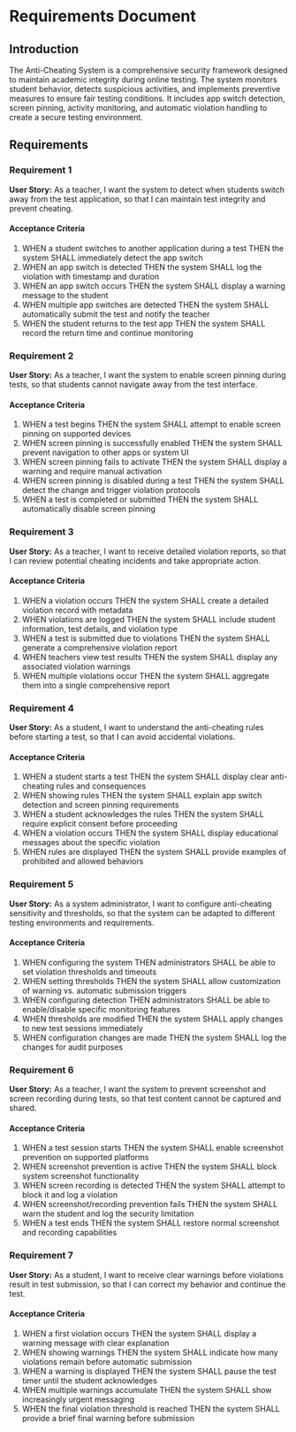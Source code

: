 # Requirements Document

## Introduction

The Anti-Cheating System is a comprehensive security framework designed to maintain academic integrity during online testing. The system monitors student behavior, detects suspicious activities, and implements preventive measures to ensure fair testing conditions. It includes app switch detection, screen pinning, activity monitoring, and automatic violation handling to create a secure testing environment.

## Requirements

### Requirement 1

**User Story:** As a teacher, I want the system to detect when students switch away from the test application, so that I can maintain test integrity and prevent cheating.

#### Acceptance Criteria

1. WHEN a student switches to another application during a test THEN the system SHALL immediately detect the app switch
2. WHEN an app switch is detected THEN the system SHALL log the violation with timestamp and duration
3. WHEN an app switch occurs THEN the system SHALL display a warning message to the student
4. WHEN multiple app switches are detected THEN the system SHALL automatically submit the test and notify the teacher
5. WHEN the student returns to the test app THEN the system SHALL record the return time and continue monitoring

### Requirement 2

**User Story:** As a teacher, I want the system to enable screen pinning during tests, so that students cannot navigate away from the test interface.

#### Acceptance Criteria

1. WHEN a test begins THEN the system SHALL attempt to enable screen pinning on supported devices
2. WHEN screen pinning is successfully enabled THEN the system SHALL prevent navigation to other apps or system UI
3. WHEN screen pinning fails to activate THEN the system SHALL display a warning and require manual activation
4. WHEN screen pinning is disabled during a test THEN the system SHALL detect the change and trigger violation protocols
5. WHEN a test is completed or submitted THEN the system SHALL automatically disable screen pinning

### Requirement 3

**User Story:** As a teacher, I want to receive detailed violation reports, so that I can review potential cheating incidents and take appropriate action.

#### Acceptance Criteria

1. WHEN a violation occurs THEN the system SHALL create a detailed violation record with metadata
2. WHEN violations are logged THEN the system SHALL include student information, test details, and violation type
3. WHEN a test is submitted due to violations THEN the system SHALL generate a comprehensive violation report
4. WHEN teachers view test results THEN the system SHALL display any associated violation warnings
5. WHEN multiple violations occur THEN the system SHALL aggregate them into a single comprehensive report

### Requirement 4

**User Story:** As a student, I want to understand the anti-cheating rules before starting a test, so that I can avoid accidental violations.

#### Acceptance Criteria

1. WHEN a student starts a test THEN the system SHALL display clear anti-cheating rules and consequences
2. WHEN showing rules THEN the system SHALL explain app switch detection and screen pinning requirements
3. WHEN a student acknowledges the rules THEN the system SHALL require explicit consent before proceeding
4. WHEN a violation occurs THEN the system SHALL display educational messages about the specific violation
5. WHEN rules are displayed THEN the system SHALL provide examples of prohibited and allowed behaviors

### Requirement 5

**User Story:** As a system administrator, I want to configure anti-cheating sensitivity and thresholds, so that the system can be adapted to different testing environments and requirements.

#### Acceptance Criteria

1. WHEN configuring the system THEN administrators SHALL be able to set violation thresholds and timeouts
2. WHEN setting thresholds THEN the system SHALL allow customization of warning vs. automatic submission triggers
3. WHEN configuring detection THEN administrators SHALL be able to enable/disable specific monitoring features
4. WHEN thresholds are modified THEN the system SHALL apply changes to new test sessions immediately
5. WHEN configuration changes are made THEN the system SHALL log the changes for audit purposes

### Requirement 6

**User Story:** As a teacher, I want the system to prevent screenshot and screen recording during tests, so that test content cannot be captured and shared.

#### Acceptance Criteria

1. WHEN a test session starts THEN the system SHALL enable screenshot prevention on supported platforms
2. WHEN screenshot prevention is active THEN the system SHALL block system screenshot functionality
3. WHEN screen recording is detected THEN the system SHALL attempt to block it and log a violation
4. WHEN screenshot/recording prevention fails THEN the system SHALL warn the student and log the security limitation
5. WHEN a test ends THEN the system SHALL restore normal screenshot and recording capabilities

### Requirement 7

**User Story:** As a student, I want to receive clear warnings before violations result in test submission, so that I can correct my behavior and continue the test.

#### Acceptance Criteria

1. WHEN a first violation occurs THEN the system SHALL display a warning message with clear explanation
2. WHEN showing warnings THEN the system SHALL indicate how many violations remain before automatic submission
3. WHEN a warning is displayed THEN the system SHALL pause the test timer until the student acknowledges
4. WHEN multiple warnings accumulate THEN the system SHALL show increasingly urgent messaging
5. WHEN the final violation threshold is reached THEN the system SHALL provide a brief final warning before submission